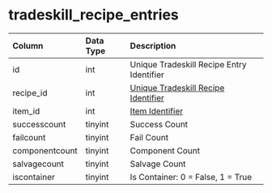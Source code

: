 # tradeskill\_recipe\_entries

| Column | Data Type | Description |
| :--- | :--- | :--- |
| id | int | Unique Tradeskill Recipe Entry Identifier |
| recipe\_id | int | [Unique Tradeskill Recipe Identifier](tradeskill_recipe.md) |
| item\_id | int | [Item Identifier](../items/items.md) |
| successcount | tinyint | Success Count |
| failcount | tinyint | Fail Count |
| componentcount | tinyint | Component Count |
| salvagecount | tinyint | Salvage Count |
| iscontainer | tinyint | Is Container: 0 = False, 1 = True |

